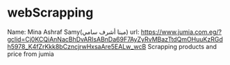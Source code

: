 # webScrapping
Name: Mina Ashraf Samy(مينا أشرف سامي)
url: https://www.jumia.com.eg/?gclid=Cj0KCQiAnNacBhDvARIsABnDa69F7AyZyRvMBazTtdQmOHuuKzRGdh5978_K4fZrKkk8bCzncjrwHxsaAre5EALw_wcB
Scrapping products and price from jumia
